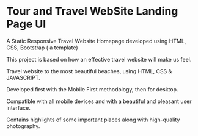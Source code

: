 # Tour and Travel WebSite Landing Page UI
A Static Responsive Travel Website Homepage developed using HTML, CSS, Bootstrap (  a template)

This project is based on how an effective travel website will make us feel. 

Travel website to the most beautiful beaches, using HTML, CSS & JAVASCRIPT.

Developed first with the Mobile First methodology, then for desktop.

Compatible with all mobile devices and with a beautiful and pleasant user interface.

Contains highlights of some important places along with high-quality photography.
